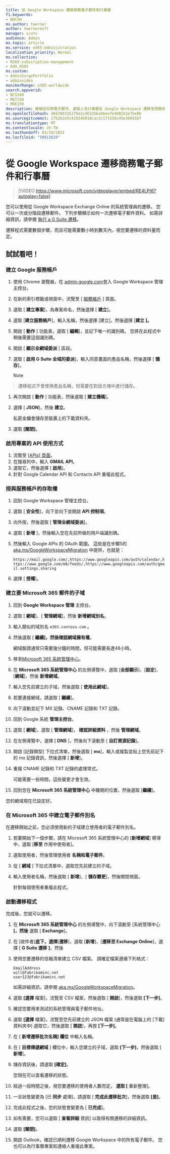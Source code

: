 ```yaml
---
title: 從 Google Workspace 遷移商務電子郵件和行事曆
f1.keywords:
- NOCSH
ms.author: twerner
author: twernermsft
manager: scotv
audience: Admin
ms.topic: article
ms.service: o365-administration
localization_priority: Normal
ms.collection:
- M365-subscription-management
- Adm_O365
ms.custom:
- AdminSurgePortfolio
- adminvideo
monikerRange: o365-worldwide
search.appverid:
- BCS160
- MET150
- MOE150
description: 瞭解如何將電子郵件、連絡人及行事曆從 Google Workspace 遷移至商務用 Microsoft 365。
ms.openlocfilehash: d6639032b379a2cd632b6ab6ee7e4082b1e7be0b
ms.sourcegitcommit: 27b2b2e5c41934b918cac2c171556c45e36661bf
ms.translationtype: MT
ms.contentlocale: zh-TW
ms.lasthandoff: 03/19/2021
ms.locfileid: "50913619"
---
```

# <a name="migrate-business-email-and-calendar-from-google-workspace"></a>從 Google Workspace 遷移商務電子郵件和行事曆

> [!VIDEO https://www.microsoft.com/videoplayer/embed/RE4LPt6?autoplay=false]

您可以使用從 Google Workspace Exchange Online 的系統管理員的遷移。 您可以一次或分階段遷移郵件。 下列步驟顯示如何一次遷移電子郵件資料。 如需詳細資訊，請參閱 [執行 a G Suite 遷移](/exchange/mailbox-migration/perform-g-suite-migration)。

遷移程式需要數個步驟，而且可能需要數小時到數天內，視您要遷移的資料量而定。

## <a name="try-it"></a>試試看吧！

### <a name="create-a-google-service-account"></a>建立 Google 服務帳戶

1. 使用 Chrome 瀏覽器，在 [admin.google.com](https://admin.google.com)登入 Google Workspace 管理主控台。 
1. 在新的索引標籤或視窗中，流覽至 [ [服務帳戶](https://console.developers.google.com/iam-admin/serviceaccounts) ] 頁面。 
1. 選取 [ **建立專案**]，為專案命名，然後選擇 [ **建立**]。 
1. 選取 [**建立服務帳戶**]，輸入名稱，然後選擇 [建立]，然後選擇 [**建立** **]。** 
1. 開啟 [ **動作** ] 功能表，選取 [ **編輯**]，並記下唯一的識別碼。 您將在此程式中稍後需要這個識別碼。 
1. 開啟 [ **顯示全網域委派** ] 區段。 
1. 選取 [ **啟用 G Suite 全域的委派**]，輸入同意畫面的產品名稱，然後選擇 [ **儲存**]。 

    > [!NOTE]
> 遷移程式不會使用產品名稱，但需要在對話方塊中進行儲存。     

1. 再次開啟 [ **動作** ] 功能表，然後選取 [ **建立機碼**]。 
1. 選擇 [ **JSON**]，然後 **建立**。 

     私密金鑰會儲存至裝置上的下載資料夾。
 
1. 選取 **[關閉]**。 

### <a name="enable-api-usage-for-the-project"></a>啟用專案的 API 使用方式

1. 流覽至 [ [APIs] 頁面](https://console.developers.google.com/apis/library)。 
1. 在搜尋列中，輸入 **GMAIL API**。
1. 選取它，然後選擇 [ **啟用**]。
1. 針對 Google Calendar API 和 Contacts API 重複此程式。 

### <a name="grant-access-to-the-service-account"></a>授與服務帳戶的存取權

1. 回到 Google Workspace 管理主控台。 
1. 選取 [ **安全性**]，向下並向下並開啟 **API 控制項**。 
1. 向外按，然後選取 [ **管理全網域委派**]。
1. 選取 [ **新增** ]，然後輸入您在先前所做的用戶端識別碼。
1. 然後輸入 Google APIs 的 OAuth 範圍。 這些是在步驟5的 [aka.ms/GoogleWorkspaceMigration](/exchange/mailbox-migration/perform-g-suite-migration#grant-access-to-the-service-account-for-your-google-tenant) 中提供，也就是：

    `https://mail.google.com/,https://www.googleapis.com/auth/calendar,https://www.google.com/m8/feeds/,https://www.googleapis.com/auth/gmail.settings.sharing`
 
1. 選擇 [ **授權**]。 

### <a name="create-a-sub-domain-for-mail-going-to-microsoft-365"></a>建立要 Microsoft 365 郵件的子域

1. 回到 **Google Workspace 管理** 主控台。
1. 選取 [ **網域**]、[ **管理網域**]，然後 **新增網域別名**。 
1. 輸入類似的域別名 `m365.contoso.com` 。
1. 然後選取 [ **繼續]，然後確認網域擁有權**。 

    網域驗證通常只需要幾分鐘的時間，但可能需要長達48小時。

1. 移至[Microsoft 365 系統管理中心](https://admin.microsoft.com)。
1. 在 **Microsoft 365 系統管理中心** 的左側導覽中，選取 [**全部顯示**]、[**設定**]、[**網域**]，然後 **新增網域**。 
1. 輸入您先前建立的子域，然後選取 [ **使用此網域**]。 
1. 若要連接網域，請選取 [ **繼續**]。 
1. 向下滾動並記下 MX 記錄、CNAME 記錄和 TXT 記錄。 
1. 回到 Google 系統 **管理主控台**。
1. 選取 [ **網域**]，選取 [ **管理網域**]， **確認詳細資料** ，然後 **管理網域**。 
1. 在左側導覽中，選擇 [ **DNS** ]，然後向下滾動至 [ **自訂資源記錄**]。 
1. 開啟 [記錄類型] 下拉式清單，然後選取 [ **mx**]，輸入或複製並貼上您先前記下的 mx 記錄資訊，然後選擇 [ **新增**]。 
1. 重複 CNAME 記錄和 TXT 記錄的處理常式。 

    可能需要一些時間，這些變更才會生效。  

1. 回到您在 **Microsoft 365 系統管理中心** 中離開的位置，然後選取 [**繼續**]。 

您的網域現在已設定好。  

### <a name="create-email-aliases-in-microsoft-365"></a>在 Microsoft 365 中建立電子郵件別名

在遷移開始之前，您必須使用新的子域建立使用者的電子郵件別名。 

1. 若要開始下一個步驟，請在 Microsoft 365 系統管理中心的 [**新增網域**] 嚮導中，選取 [**移至** 作用中使用者]。 
1. 選取使用者，然後管理使用者 **名稱和電子郵件**。 
1. 從 [ **網域** ] 下拉式清單中，選取您先前建立的子域。 
1. 輸入使用者名稱，然後選取 [ **新增**]、[ **儲存變更**]，然後關閉視窗。 

    針對每個使用者重複此程式。 

### <a name="start-the-migration-process"></a>啟動遷移程式

完成後，您就可以遷移。 

1. 在 **Microsoft 365 系統管理中心** 的左側導覽中，向下滾動至 [系統管理中心 **]，然後** 選取 [ **Exchange**]。 
1. 在 [收件者]**底下，選擇**[**遷移**]，選取 [**新增**]，[**遷移至 Exchange Online**]，選擇 [ **G Suite 遷移** **]**，然後 
1. 使用您要遷移的信箱清單建立 CSV 檔案。 請確定檔案遵循下列格式： 

    ```CSV
    EmailAddress
    will@fabrikaminc.net
    user123@fabrikaminc.net
    ```

      如需詳細資訊，請參閱 [aka.ms/GoogleWorkspaceMigration](/exchange/mailbox-migration/perform-g-suite-migration#start-a-g-suite-migration-batch-with-the-exchange-admin-center-eac)。 

1. 選取 **[選擇** 檔案]，流覽至 CSV 檔案，然後選取 [ **開啟**]，然後選取 **[下一步]**。 
1. 確認您要用來測試的系統管理員電子郵件地址。 
1. 選取 **[選擇** 檔案]，流覽至您先前建立的 JSON 檔案 (通常是在電腦上的 [下載] 資料夾中) 選取它，然後選取 [ **開啟**]，再按 **[下一步]**。 
1. 在 [ **新增遷移批次名稱] 欄位** 中輸入名稱。
1. 在 [ **目標傳遞網域** ] 欄位中，輸入您建立的子域，選取 **[下一步]**，然後選取 [ **新增**]。 
1. 儲存資訊後，請選取 **[確定]**。 

    您現在可以查看遷移的狀態。 

1. 經過一段時間之後，視您要遷移的使用者人數而定， **選取 [** 重新整理]。 
1. 一旦狀態變更為 [已 **同步** 處理]，請選取 [ **完成此遷移批次**]，然後選取 **[是]**。 
1. 完成此程式之後，您的狀態會變更為 [ **已完成**]。 
1. 如有需要，您可以選取 [ **查看詳細** 資訊] 以取得有關遷移的詳細資訊。 
1. 選取 **[關閉]**。 
1. 開啟 Outlook，確認已順利遷移 Google Workspace 中的所有電子郵件。
您也可以為行事曆專案和連絡人重複此專案。